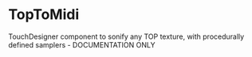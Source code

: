 # TopToMidi
TouchDesigner component to sonify any TOP texture, with procedurally defined samplers - DOCUMENTATION ONLY
